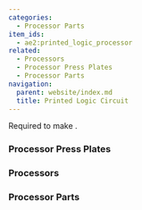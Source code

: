 ```yaml
---
categories:
  - Processor Parts
item_ids:
  - ae2:printed_logic_processor
related:
  - Processors
  - Processor Press Plates
  - Processor Parts
navigation:
  parent: website/index.md
  title: Printed Logic Circuit
---
```


Required to make <ItemLink
id="printed_logic_processor"/>.

<RecipeFor id="printed_logic_processor" />

### Processor Press Plates

<CategoryIndex category="Processor Press Plates" />

### Processors

<CategoryIndex category="Processors" />

### Processor Parts

<CategoryIndex category="Processor Parts" />
